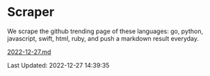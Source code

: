 # Scraper

We scrape the github trending page of these languages: go, python, javascript, swift, html, ruby, and push a markdown result everyday.

[2022-12-27.md](https://github.com/henson/Scraper/blob/master/2022-12-27.md)

Last Updated: 2022-12-27 14:39:35